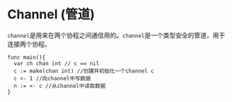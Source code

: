 # Channel (管道)
`channel`是用来在两个协程之间通信用的。`channel`是一个类型安全的管道，用于连接两个协程。
```golang
func main(){
  var ch chan int // c == nil
  c := make(chan int) //创建并初始化一个channel c
  c <- 1 //向channel中写数据
  n := <- c //从channel中读取数据
}
```
